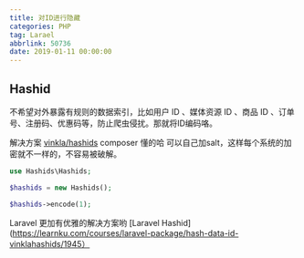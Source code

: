 ```yaml
---
title: 对ID进行隐藏
categories: PHP
tag: Larael
abbrlink: 50736
date: 2019-01-11 00:00:00
---
```

## Hashid

不希望对外暴露有规则的数据索引，比如用户 ID 、媒体资源 ID 、商品 ID 、订单号、注册码、优惠码等，防止爬虫侵扰。那就将ID编码咯。

解决方案 [vinkla/hashids](https://github.com/ivanakimov/hashids.php) composer 懂的哈
可以自己加salt，这样每个系统的加密就不一样的，不容易被破解。
``` php
use Hashids\Hashids;

$hashids = new Hashids();

$hashids->encode(1);
```
Laravel 更加有优雅的解决方案哟 [Laravel Hashid](https://learnku.com/courses/laravel-package/hash-data-id-vinklahashids/1945）


